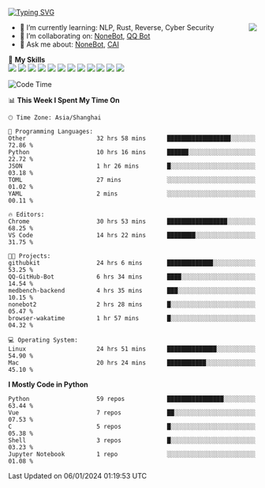 [![Typing SVG](https://readme-typing-svg.herokuapp.com?size=25&duration=2500&color=8C43EA&vCenter=true&width=200&height=40&lines=Hi+there+%F0%9F%91%8B%F0%9F%8F%BB;I'm+yanyongyu)](https://git.io/typing-svg)

<a href="#">
  <img align="right" src="https://github-readme-stats.vercel.app/api?username=yanyongyu&count_private=true&show_icons=true&bg_color=15,f2f7fd,E0EAFC" />
</a>

- 🌱 I’m currently learning: NLP, Rust, Reverse, Cyber Security
- 👯 I’m collaborating on: [NoneBot](https://github.com/nonebot), [QQ Bot](https://github.com/Mrs4s/go-cqhttp)
- 💬 Ask me about: [NoneBot](https://github.com/nonebot), [CAI](https://github.com/cscs181/CAI)

🌟 **My Skills**  
![](https://img.shields.io/badge/-Python-3e74a2?style=flat-square&logo=Python&logoColor=fff)
![](https://img.shields.io/badge/-TypeScript-3178C6?style=flat-square&logo=TypeScript&logoColor=fff)
![](https://img.shields.io/badge/-Vue-4fc08d?style=flat-square&logo=Vue.js&logoColor=fff)
![](https://img.shields.io/badge/-React-2d98ce?style=flat-square&logo=React&logoColor=fff)
![](https://img.shields.io/badge/-FastAPI-009688?style=flat-square&logo=FastAPI&logoColor=fff)
![](https://img.shields.io/badge/-Linux-000000?style=flat-square&logo=Linux&logoColor=fff)
![](https://img.shields.io/badge/-Docker-2496ED?style=flat-square&logo=Docker&logoColor=fff)
![](https://img.shields.io/badge/-Kubernetes-326CE5?style=flat-square&logo=Kubernetes&logoColor=fff)
![](https://img.shields.io/badge/-GitHub%20Actions-2088FF?style=flat-square&logo=GitHubActions&logoColor=fff)
![](https://img.shields.io/badge/-PostgreSQL-4169E1?style=flat-square&logo=PostgreSQL&logoColor=fff)
![](https://img.shields.io/badge/-Redis-DC382D?style=flat-square&logo=Redis&logoColor=fff)
![](https://img.shields.io/badge/-MongoDB-47A248?style=flat-square&logo=MongoDB&logoColor=fff)

<!--START_SECTION:waka-->
![Code Time](http://img.shields.io/badge/Code%20Time-5%2C641%20hrs%2034%20mins-blue)

📊 **This Week I Spent My Time On** 

```text
🕑︎ Time Zone: Asia/Shanghai

💬 Programming Languages: 
Other                    32 hrs 58 mins      ██████████████████░░░░░░░   72.86 % 
Python                   10 hrs 16 mins      ██████░░░░░░░░░░░░░░░░░░░   22.72 % 
JSON                     1 hr 26 mins        █░░░░░░░░░░░░░░░░░░░░░░░░   03.18 % 
TOML                     27 mins             ░░░░░░░░░░░░░░░░░░░░░░░░░   01.02 % 
YAML                     2 mins              ░░░░░░░░░░░░░░░░░░░░░░░░░   00.11 % 

🔥 Editors: 
Chrome                   30 hrs 53 mins      █████████████████░░░░░░░░   68.25 % 
VS Code                  14 hrs 22 mins      ████████░░░░░░░░░░░░░░░░░   31.75 % 

🐱‍💻 Projects: 
githubkit                24 hrs 6 mins       █████████████░░░░░░░░░░░░   53.25 % 
QQ-GitHub-Bot            6 hrs 34 mins       ████░░░░░░░░░░░░░░░░░░░░░   14.54 % 
medbench-backend         4 hrs 35 mins       ███░░░░░░░░░░░░░░░░░░░░░░   10.15 % 
nonebot2                 2 hrs 28 mins       █░░░░░░░░░░░░░░░░░░░░░░░░   05.47 % 
browser-wakatime         1 hr 57 mins        █░░░░░░░░░░░░░░░░░░░░░░░░   04.32 % 

💻 Operating System: 
Linux                    24 hrs 51 mins      ██████████████░░░░░░░░░░░   54.90 % 
Mac                      20 hrs 24 mins      ███████████░░░░░░░░░░░░░░   45.10 % 
```

**I Mostly Code in Python** 

```text
Python                   59 repos            ████████████████░░░░░░░░░   63.44 % 
Vue                      7 repos             ██░░░░░░░░░░░░░░░░░░░░░░░   07.53 % 
C                        5 repos             █░░░░░░░░░░░░░░░░░░░░░░░░   05.38 % 
Shell                    3 repos             █░░░░░░░░░░░░░░░░░░░░░░░░   03.23 % 
Jupyter Notebook         1 repo              ░░░░░░░░░░░░░░░░░░░░░░░░░   01.08 % 
```




 Last Updated on 06/01/2024 01:19:53 UTC
<!--END_SECTION:waka-->
